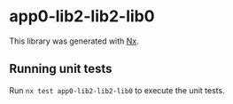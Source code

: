 # app0-lib2-lib2-lib0

This library was generated with [Nx](https://nx.dev).

## Running unit tests

Run `nx test app0-lib2-lib2-lib0` to execute the unit tests.
